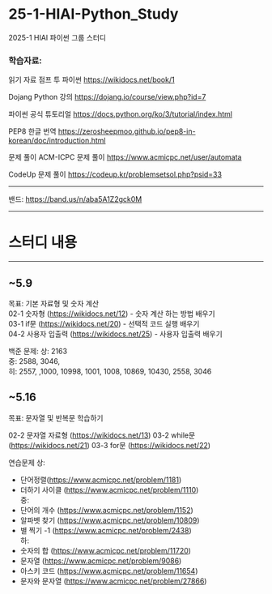 # 25-1-HIAI-Python_Study
2025-1 HIAI 파이썬 그룹 스터디

### 학습자료:
읽기 자료
점프 투 파이썬
https://wikidocs.net/book/1

Dojang Python 강의
https://dojang.io/course/view.php?id=7

파이썬 공식 튜토리얼
https://docs.python.org/ko/3/tutorial/index.html

PEP8 한글 번역
https://zerosheepmoo.github.io/pep8-in-korean/doc/introduction.html

문제 풀이
ACM-ICPC 문제 풀이
https://www.acmicpc.net/user/automata

CodeUp 문제 풀이
https://codeup.kr/problemsetsol.php?psid=33

---

밴드:
https://band.us/n/aba5A1Z2gck0M

---

# 스터디 내용

---

## ~5.9

목표: 기본 자료형 및 숫자 계산  
02-1 숫자형 (https://wikidocs.net/12) - 숫자 계산 하는 방법 배우기  
03-1 if문 (https://wikidocs.net/20) - 선택적 코드 실행 배우기  
04-2 사용자 입출력 (https://wikidocs.net/25) - 사용자 입출력 배우기    
  
백준 문제: 
상: 2163  
중: 2588, 3046,   
히: 2557, ,1000, 10998, 1001, 1008, 10869, 10430, 2558, 3046  
  
## ~5.16

목표: 문자열 및 반복문 학습하기

02-2 문자열 자료형 (https://wikidocs.net/13)
03-2 while문 (https://wikidocs.net/21)
03-3 for문 (https://wikidocs.net/22)

연습문제
상: 
- 단어정렬(https://www.acmicpc.net/problem/1181)  
- 더하기 사이클 (https://www.acmicpc.net/problem/1110)  
중:
- 단어의 개수 (https://www.acmicpc.net/problem/1152)  
- 알파벳 찾기 (https://www.acmicpc.net/problem/10809)  
- 별 찍기 -1 (https://www.acmicpc.net/problem/2438)  
하:
- 숫자의 합 (https://www.acmicpc.net/problem/11720)  
- 문자열 (https://www.acmicpc.net/problem/9086)  
- 아스키 코드 (https://www.acmicpc.net/problem/11654)  
- 문자와 문자열 (https://www.acmicpc.net/problem/27866)  

